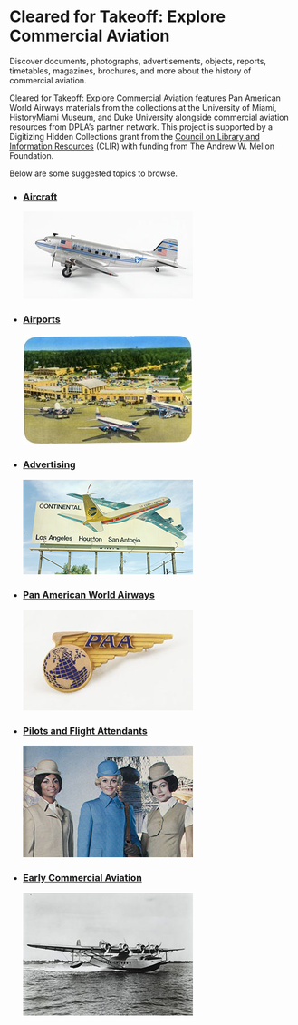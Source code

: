 # Cleared for Takeoff: Explore Commercial Aviation

Discover documents, photographs, advertisements, objects, reports, timetables, magazines, brochures, and more about the history of commercial aviation.

Cleared for Takeoff: Explore Commercial Aviation features Pan American World Airways materials from the collections at the University of Miami, HistoryMiami Museum, and Duke University alongside commercial aviation resources from DPLA’s partner network. This project is supported by a Digitizing Hidden Collections grant from the [Council on Library and Information Resources](https://www.clir.org/) (CLIR) with funding from The Andrew W. Mellon Foundation.

Below are some suggested topics to browse.

- ### [Aircraft](/search?q=aircraft*%20OR%20%22douglas%20DC%22%20OR%20boeing%20OR%20lockheed%20OR%20fokker%20OR%20fairchild%20OR%20sikorsky%20NOT%20pin%20NOT%20insignia)
  ![aircraft](/static/local/aviation/airplane1_hmm0001_48.jpg "Aircraft")
- ### [Airports](/search?q=airport*)
  ![airports](/static/local/aviation/airport_asm0299_678.jpg "Airports")
- ### [Advertising](/search?q=advertising+OR+advertisement*+OR+poster*+OR+brochure*+OR+promotional)
  ![ads](/static/local/aviation/Ads4_DukeD.jpg "Advertising")
- ### [Pan American World Airways](/search?q=+%22pan+american+world%22+OR+%22pan+american+airways%22+OR+%22pan+am%22)
  ![panam](/static/local/aviation/Pan_Am1_hmm0001_301.jpg "Pan American World Airways")
- ### [Pilots and Flight Attendants](/search?q=pilot+OR+pilots+OR+stewardess+OR+stewardesses+OR+steward+OR+%22flight+attendant%22+OR+%22flight+attendants%22)
  ![pilots](/static/local/aviation/flight_attendant1_asm0341_67067.jpg "Pilots and Flight Attendants")
- ### [Early Commercial Aviation](/search?before=1945)
  ![early](/static/local/aviation/early_aviation1_asm0341_126581.jpg "Early Commercial Aviation")
